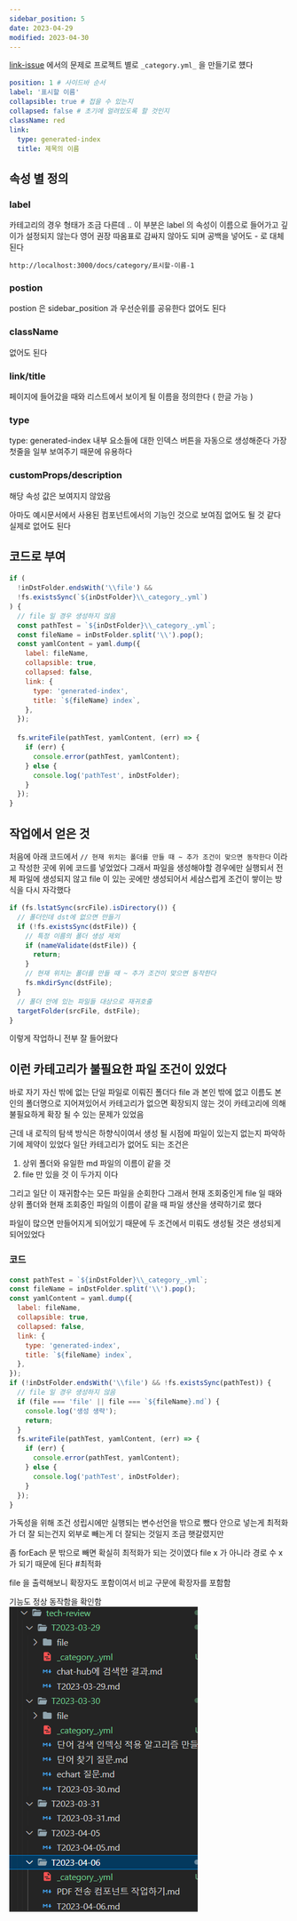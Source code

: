 ```yaml
---
sidebar_position: 5
date: 2023-04-29
modified: 2023-04-30
---
```


[link-issue](../link-issue/link-issue) 에서의 문제로 프로젝트 별로
`_category.yml_` 을 만들기로 헀다

```yaml _category_.yml
position: 1 # 사이드바 순서
label: '표시할 이름'
collapsible: true # 접을 수 있는지
collapsed: false # 초기에 얼려있도록 할 것인지
className: red
link:
  type: generated-index
  title: 제목의 이름
```

## 속성 별 정의

### label

카테고리의 경우 형태가 조금 다른데 .. 이 부분은 label 의 속성이 이름으로 들어가고 깊이가 설정되지 않는다
영어 권장
따옴표로 감싸지 않아도 되며
공백을 넣어도 - 로 대체된다

```
http://localhost:3000/docs/category/표시할-이름-1
```

### postion

postion 은 sidebar_position 과 우선순위를 공유한다
없어도 된다

### className

없어도 된다

### link/title

페이지에 들어갔을 때와 리스트에서 보이게 될 이름을 정의한다 ( 한글 가능 )

### type

type: generated-index
내부 요소들에 대한 인덱스 버튼을 자동으로 생성해준다
가장 첫줄을 일부 보여주기 때문에 유용하다

### customProps/description

해당 속성 값은 보여지지 않았음

아마도 예시문서에서 사용된 컴포넌트에서의 기능인 것으로 보여짐
없어도 될 것 같다
실제로 없어도 된다

## 코드로 부여

```js
if (
  !inDstFolder.endsWith('\\file') &&
  !fs.existsSync(`${inDstFolder}\\_category_.yml`)
) {
  // file 일 경우 생성하지 않음
  const pathTest = `${inDstFolder}\\_category_.yml`;
  const fileName = inDstFolder.split('\\').pop();
  const yamlContent = yaml.dump({
    label: fileName,
    collapsible: true,
    collapsed: false,
    link: {
      type: 'generated-index',
      title: `${fileName} index`,
    },
  });

  fs.writeFile(pathTest, yamlContent, (err) => {
    if (err) {
      console.error(pathTest, yamlContent);
    } else {
      console.log('pathTest', inDstFolder);
    }
  });
}
```

## 작업에서 얻은 것

처음에 아래 코드에서
`// 현재 위치는 폴더를 만들 때 ~ 추가 조건이 맞으면 동작한다` 이라고 작성한 곳에 위에 코드를 넣었었다
그래서 파일을 생성해야할 경우에만 실행되서 전체 파일에 생성되지 않고 file 이 있는 곳에만 생성되어서
세삼스럽게
조건이 쌓이는 방식을 다시 자각했다

```js
if (fs.lstatSync(srcFile).isDirectory()) {
  // 폴더인데 dst에 없으면 만들기
  if (!fs.existsSync(dstFile)) {
    // 특정 이름의 폴더 생성 제외
    if (nameValidate(dstFile)) {
      return;
    }
    // 현재 위치는 폴더를 만들 때 ~ 추가 조건이 맞으면 동작한다
    fs.mkdirSync(dstFile);
  }
  // 폴더 안에 있는 파일들 대상으로 재귀호출
  targetFolder(srcFile, dstFile);
}
```

이렇게 작업하니 전부 잘 들어왔다

## 이런 카테고리가 불필요한 파일 조건이 있었다

바로 자기 자신 밖에 없는 단일 파일로 이뤄진 폴더다
file 과 본인 밖에 없고 이름도 본인의 폴더명으로 지어져있어서 카테고리가 없으면 확장되지 않는 것이 카테고리에 의해 불필요하게 확장 될 수 있는 문제가 있었음

근데 내 로직의 탐색 방식은 하향식이여서 생성 될 시점에 파일이 있는지 없는지 파악하기에 제약이 있었다
일단 카테고리가 없어도 되는 조건은

1. 상위 폴더와 유일한 md 파일의 이름이 같을 것
2. file 만 있을 것
   이 두가지 이다

그리고 일단 이 재귀함수는 모든 파일을 순회한다
그래서 현재 조회중인게 file 일 때와
상위 폴더와 현재 조회중인 파일의 이름이 같을 때
파일 생산을 생략하기로 했다

파일이 많으면 만들어지게 되어있기 때문에 두 조건에서 미뤄도 생성될 것은 생성되게 되어있었다

### 코드

```js
const pathTest = `${inDstFolder}\\_category_.yml`;
const fileName = inDstFolder.split('\\').pop();
const yamlContent = yaml.dump({
  label: fileName,
  collapsible: true,
  collapsed: false,
  link: {
    type: 'generated-index',
    title: `${fileName} index`,
  },
});
if (!inDstFolder.endsWith('\\file') && !fs.existsSync(pathTest)) {
  // file 일 경우 생성하지 않음
  if (file === 'file' || file === `${fileName}.md`) {
    console.log('생성 생략');
    return;
  }
  fs.writeFile(pathTest, yamlContent, (err) => {
    if (err) {
      console.error(pathTest, yamlContent);
    } else {
      console.log('pathTest', inDstFolder);
    }
  });
}
```

가독성을 위해 조건 성립시에만 실행되는 변수선언을 밖으로 뺐다
안으로 넣는게 최적화가 더 잘 되는건지 외부로 빼는게 더 잘되는 것일지 조금 햇갈렸지만

좀 forEach 문 밖으로 빼면 확실히 최적화가 되는 것이였다
file x 가 아니라 경로 수 x 가 되기 때문에 된다 #최적화

file 을 출력해보니 확장자도 포함이여서 비교 구문에 확장자를 포함함

기능도 정상 동작함을 확인함
![](file/project-insert-category.png)
